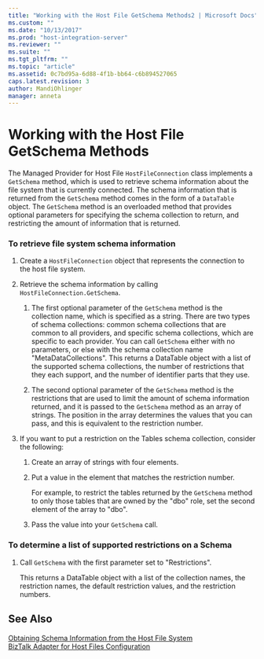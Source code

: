 ```yaml
---
title: "Working with the Host File GetSchema Methods2 | Microsoft Docs"
ms.custom: ""
ms.date: "10/13/2017"
ms.prod: "host-integration-server"
ms.reviewer: ""
ms.suite: ""
ms.tgt_pltfrm: ""
ms.topic: "article"
ms.assetid: 0c7bd95a-6d88-4f1b-bb64-c6b894527065
caps.latest.revision: 3
author: MandiOhlinger
manager: anneta
---
```

# Working with the Host File GetSchema Methods
The Managed Provider for Host File `HostFileConnection` class implements a `GetSchema` method, which is used to retrieve schema information about the file system that is currently connected. The schema information that is returned from the `GetSchema` method comes in the form of a `DataTable` object. The `GetSchema` method is an overloaded method that provides optional parameters for specifying the schema collection to return, and restricting the amount of information that is returned.  
  
### To retrieve file system schema information  
  
1.  Create a `HostFileConnection` object that represents the connection to the host file system.  
  
2.  Retrieve the schema information by calling `HostFileConnection.GetSchema`.  
  
    1.  The first optional parameter of the `GetSchema` method is the collection name, which is specified as a string. There are two types of schema collections: common schema collections that are common to all providers, and specific schema collections, which are specific to each provider. You can call `GetSchema` either with no parameters, or else with the schema collection name "MetaDataCollections". This returns a DataTable object with a list of the supported schema collections, the number of restrictions that they each support, and the number of identifier parts that they use.  
  
    2.  The second optional parameter of the `GetSchema` method is the restrictions that are used to limit the amount of schema information returned, and it is passed to the `GetSchema` method as an array of strings. The position in the array determines the values that you can pass, and this is equivalent to the restriction number.  
  
3.  If you want to put a restriction on the Tables schema collection, consider the following:  
  
    1.  Create an array of strings with four elements.  
  
    2.  Put a value in the element that matches the restriction number.  
  
         For example, to restrict the tables returned by the `GetSchema` method to only those tables that are owned by the "dbo" role, set the second element of the array to "dbo".  
  
    3.  Pass the value into your `GetSchema` call.  
  
### To determine a list of supported restrictions on a Schema  
  
1.  Call `GetSchema` with the first parameter set to "Restrictions".  
  
     This returns a DataTable object with a list of the collection names, the restriction names, the default restriction values, and the restriction numbers.  
  
## See Also  
 [Obtaining Schema Information from the Host File System](../core/obtaining-schema-information-from-the-host-file-system.md)   
 [BizTalk Adapter for Host Files Configuration](../Topic/BizTalk%20Adapter%20for%20Host%20Files%20Configuration2.md)